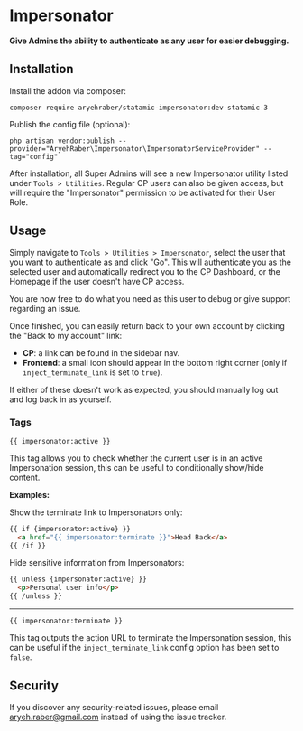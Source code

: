 # Impersonator

**Give Admins the ability to authenticate as any user for easier debugging.**

## Installation

Install the addon via composer:

```
composer require aryehraber/statamic-impersonator:dev-statamic-3
```

Publish the config file (optional):

```
php artisan vendor:publish --provider="AryehRaber\Impersonator\ImpersonatorServiceProvider" --tag="config"
```

After installation, all Super Admins will see a new Impersonator utility listed under `Tools > Utilities`. Regular CP users can also be given access, but will require the "Impersonator" permission to be activated for their User Role.

## Usage

Simply navigate to `Tools > Utilities > Impersonator`, select the user that you want to authenticate as and click "Go". This will authenticate you as the selected user and automatically redirect you to the CP Dashboard, or the Homepage if the user doesn't have CP access.

You are now free to do what you need as this user to debug or give support regarding an issue.

Once finished, you can easily return back to your own account by clicking the "Back to my account" link:
  * **CP**: a link can be found in the sidebar nav.
  * **Frontend**: a small icon should appear in the bottom right corner (only if `inject_terminate_link` is set to `true`).

If either of these doesn't work as expected, you should manually log out and log back in as yourself.

### Tags

`{{ impersonator:active }}`

This tag allows you to check whether the current user is in an active Impersonation session, this can be useful to conditionally show/hide content.

**Examples:**

Show the terminate link to Impersonators only:

```html
{{ if {impersonator:active} }}
  <a href="{{ impersonator:terminate }}">Head Back</a>
{{ /if }}
```

Hide sensitive information from Impersonators:

```html
{{ unless {impersonator:active} }}
  <p>Personal user info</p>
{{ /unless }}
```

---

`{{ impersonator:terminate }}`

This tag outputs the action URL to terminate the Impersonation session, this can be useful if the `inject_terminate_link` config option has been set to `false`.

## Security

If you discover any security-related issues, please email aryeh.raber@gmail.com instead of using the issue tracker.
